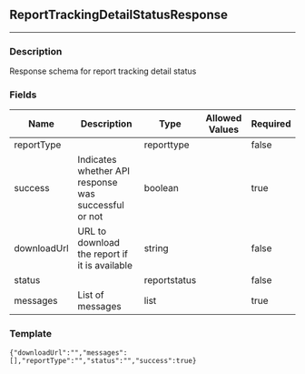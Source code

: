 ## ReportTrackingDetailStatusResponse
---
### Description
Response schema for report tracking detail status
### Fields
| Name | Description | Type | Allowed Values | Required |
| ---- | ----------- | ---- | -------------- | -------- |
| reportType |  | reporttype |  | false |
| success | Indicates whether API response was successful or not | boolean |  | true |
| downloadUrl | URL to download the report if it is available | string |  | false |
| status |  | reportstatus |  | false |
| messages | List of messages | list |  | true |
### Template
```
{"downloadUrl":"","messages":[],"reportType":"","status":"","success":true}
```
